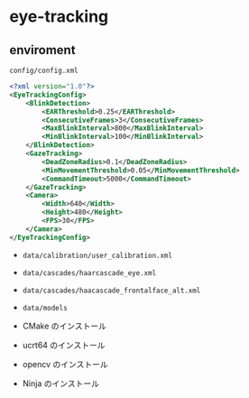# eye-tracking

## enviroment

`config/config.xml`

```xml
<?xml version="1.0"?>
<EyeTrackingConfig>
    <BlinkDetection>
        <EARThreshold>0.25</EARThreshold>
        <ConsecutiveFrames>3</ConsecutiveFrames>
        <MaxBlinkInterval>800</MaxBlinkInterval>
        <MinBlinkInterval>100</MinBlinkInterval>
    </BlinkDetection>
    <GazeTracking>
        <DeadZoneRadius>0.1</DeadZoneRadius>
        <MinMovementThreshold>0.05</MinMovementThreshold>
        <CommandTimeout>5000</CommandTimeout>
    </GazeTracking>
    <Camera>
        <Width>640</Width>
        <Height>480</Height>
        <FPS>30</FPS>
    </Camera>
</EyeTrackingConfig>
```

- `data/calibration/user_calibration.xml`
- `data/cascades/haarcascade_eye.xml`
- `data/cascades/haacascade_frontalface_alt.xml`
- `data/models`

- CMake のインストール
- ucrt64 のインストール
- opencv のインストール
- Ninja のインストール